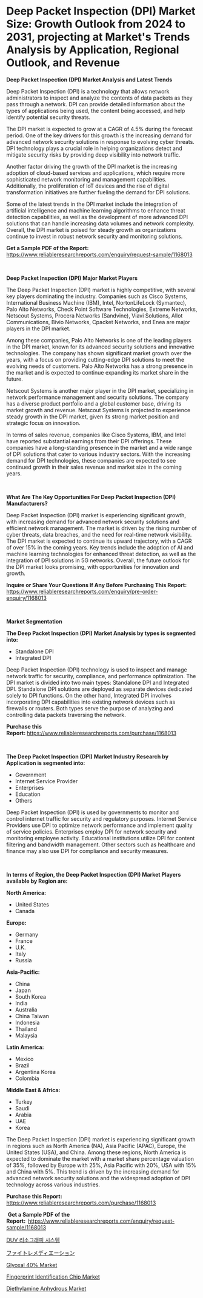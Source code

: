 <p><h1>Deep Packet Inspection (DPI) Market Size: Growth Outlook from 2024 to 2031, projecting at Market's Trends Analysis by Application, Regional Outlook, and Revenue</h1></p><p><strong>Deep Packet Inspection (DPI) Market Analysis and Latest Trends</strong></p>
<p><p>Deep Packet Inspection (DPI) is a technology that allows network administrators to inspect and analyze the contents of data packets as they pass through a network. DPI can provide detailed information about the types of applications being used, the content being accessed, and help identify potential security threats.</p><p>The DPI market is expected to grow at a CAGR of 4.5% during the forecast period. One of the key drivers for this growth is the increasing demand for advanced network security solutions in response to evolving cyber threats. DPI technology plays a crucial role in helping organizations detect and mitigate security risks by providing deep visibility into network traffic.</p><p>Another factor driving the growth of the DPI market is the increasing adoption of cloud-based services and applications, which require more sophisticated network monitoring and management capabilities. Additionally, the proliferation of IoT devices and the rise of digital transformation initiatives are further fueling the demand for DPI solutions.</p><p>Some of the latest trends in the DPI market include the integration of artificial intelligence and machine learning algorithms to enhance threat detection capabilities, as well as the development of more advanced DPI solutions that can handle increasing data volumes and network complexity. Overall, the DPI market is poised for steady growth as organizations continue to invest in robust network security and monitoring solutions.</p></p>
<p><strong>Get a Sample PDF of the Report:&nbsp;</strong> <a href="https://www.reliableresearchreports.com/enquiry/request-sample/1168013">https://www.reliableresearchreports.com/enquiry/request-sample/1168013</a></p>
<p>&nbsp;</p>
<p><strong>Deep Packet Inspection (DPI) Major Market Players</strong></p>
<p><p>The Deep Packet Inspection (DPI) market is highly competitive, with several key players dominating the industry. Companies such as Cisco Systems, International Business Machine (IBM), Intel, NortonLifeLock (Symantec), Palo Alto Networks, Check Point Software Technologies, Extreme Networks, Netscout Systems, Procera Networks (Sandvine), Viavi Solutions, Allot Communications, Bivio Networks, Cpacket Networks, and Enea are major players in the DPI market.</p><p>Among these companies, Palo Alto Networks is one of the leading players in the DPI market, known for its advanced security solutions and innovative technologies. The company has shown significant market growth over the years, with a focus on providing cutting-edge DPI solutions to meet the evolving needs of customers. Palo Alto Networks has a strong presence in the market and is expected to continue expanding its market share in the future.</p><p>Netscout Systems is another major player in the DPI market, specializing in network performance management and security solutions. The company has a diverse product portfolio and a global customer base, driving its market growth and revenue. Netscout Systems is projected to experience steady growth in the DPI market, given its strong market position and strategic focus on innovation.</p><p>In terms of sales revenue, companies like Cisco Systems, IBM, and Intel have reported substantial earnings from their DPI offerings. These companies have a long-standing presence in the market and a wide range of DPI solutions that cater to various industry sectors. With the increasing demand for DPI technologies, these companies are expected to see continued growth in their sales revenue and market size in the coming years.</p></p>
<p>&nbsp;</p>
<p><strong>What Are The Key Opportunities For Deep Packet Inspection (DPI) Manufacturers?</strong></p>
<p><p>Deep Packet Inspection (DPI) market is experiencing significant growth, with increasing demand for advanced network security solutions and efficient network management. The market is driven by the rising number of cyber threats, data breaches, and the need for real-time network visibility. The DPI market is expected to continue its upward trajectory, with a CAGR of over 15% in the coming years. Key trends include the adoption of AI and machine learning technologies for enhanced threat detection, as well as the integration of DPI solutions in 5G networks. Overall, the future outlook for the DPI market looks promising, with opportunities for innovation and growth.</p></p>
<p><strong>Inquire or Share Your Questions If Any Before Purchasing This Report:</strong> <a href="https://www.reliableresearchreports.com/enquiry/pre-order-enquiry/1168013">https://www.reliableresearchreports.com/enquiry/pre-order-enquiry/1168013</a></p>
<p>&nbsp;</p>
<p><strong>Market Segmentation</strong></p>
<p><strong>The Deep Packet Inspection (DPI) Market Analysis by types is segmented into:</strong></p>
<p><ul><li>Standalone DPI</li><li>Integrated DPI</li></ul></p>
<p><p>Deep Packet Inspection (DPI) technology is used to inspect and manage network traffic for security, compliance, and performance optimization. The DPI market is divided into two main types: Standalone DPI and Integrated DPI. Standalone DPI solutions are deployed as separate devices dedicated solely to DPI functions. On the other hand, Integrated DPI involves incorporating DPI capabilities into existing network devices such as firewalls or routers. Both types serve the purpose of analyzing and controlling data packets traversing the network.</p></p>
<p><strong>Purchase this Report:&nbsp;</strong><a href="https://www.reliableresearchreports.com/purchase/1168013">https://www.reliableresearchreports.com/purchase/1168013</a></p>
<p>&nbsp;</p>
<p><strong>The Deep Packet Inspection (DPI) Market Industry Research by Application is segmented into:</strong></p>
<p><ul><li>Government</li><li>Internet Service Provider</li><li>Enterprises</li><li>Education</li><li>Others</li></ul></p>
<p><p>Deep Packet Inspection (DPI) is used by governments to monitor and control internet traffic for security and regulatory purposes. Internet Service Providers use DPI to optimize network performance and implement quality of service policies. Enterprises employ DPI for network security and monitoring employee activity. Educational institutions utilize DPI for content filtering and bandwidth management. Other sectors such as healthcare and finance may also use DPI for compliance and security measures.</p></p>
<p>&nbsp;</p>
<p><strong>In terms of Region, the Deep Packet Inspection (DPI) Market Players available by Region are:</strong></p>
<p>
    <p> <strong> North America: </strong>
        <ul>
            <li>United States</li>
            <li>Canada</li>
        </ul>
        </p> 
    <p> <strong> Europe: </strong>
        <ul>
            <li>Germany</li>
            <li>France</li>
            <li>U.K.</li>
            <li>Italy</li>
            <li>Russia</li>
        </ul>
        </p> 
    <p> <strong> Asia-Pacific: </strong>
        <ul>
            <li>China</li>
            <li>Japan</li>
            <li>South Korea</li>
            <li>India</li>
            <li>Australia</li>
            <li>China Taiwan</li>
            <li>Indonesia</li>
            <li>Thailand</li>
            <li>Malaysia</li>
        </ul>
        </p> 
    <p> <strong> Latin America: </strong>
        <ul>
            <li>Mexico</li>
            <li>Brazil</li>
            <li>Argentina Korea</li>
            <li>Colombia</li>
        </ul>
        </p> 
    <p> <strong> Middle East & Africa: </strong>
        <ul>
            <li>Turkey</li>
            <li>Saudi</li>
            <li>Arabia</li>
            <li>UAE</li>
            <li>Korea</li>
        </ul>
    </p>
    </p>
<p><p>The Deep Packet Inspection (DPI) market is experiencing significant growth in regions such as North America (NA), Asia Pacific (APAC), Europe, the United States (USA), and China. Among these regions, North America is expected to dominate the market with a market share percentage valuation of 35%, followed by Europe with 25%, Asia Pacific with 20%, USA with 15% and China with 5%. This trend is driven by the increasing demand for advanced network security solutions and the widespread adoption of DPI technology across various industries.</p></p>
<p><strong>Purchase this Report: </strong><a href="https://www.reliableresearchreports.com/purchase/1168013">https://www.reliableresearchreports.com/purchase/1168013</a></p>
<p>&nbsp;<strong>Get a Sample PDF of the Report:&nbsp;&nbsp;</strong><a href="https://www.reliableresearchreports.com/enquiry/request-sample/1168013">https://www.reliableresearchreports.com/enquiry/request-sample/1168013</a></p>
<p><strong></strong></p>
<p><p><a href="https://medium.com/@alphonsoramon0t5yrz6hwr89/duv-%EB%A6%BD%EB%A1%9C%EA%B7%B8%EB%9E%98%ED%94%BC-%EC%8B%9C%EC%8A%A4%ED%85%9C-%EC%8B%9C%EC%9E%A5-%EA%B7%9C%EB%AA%A8%EB%8A%94-%EA%B8%80%EB%A1%9C%EB%B2%8C-%EC%82%B0%EC%97%85%EC%97%90%EC%84%9C-%EC%B5%9C%EC%A0%81%EC%9D%98-%EB%A7%88%EC%BC%80%ED%8C%85-%EC%B1%84%EB%84%90%EC%9D%84-%EB%B3%B4%EC%97%AC%EC%A4%8D%EB%8B%88%EB%8B%A4-c33d3da6a325">DUV 리소그래피 시스템</a></p><p><a href="https://medium.com/@hoped252023/%E3%83%95%E3%82%A3%E3%83%88%E3%83%AC%E3%83%A1%E3%83%87%E3%82%A3%E3%82%A8%E3%83%BC%E3%82%B7%E3%83%A7%E3%83%B3%E5%B8%82%E5%A0%B4%E3%81%AE%E3%82%A4%E3%83%B3%E3%82%B5%E3%82%A4%E3%83%88-%E5%B8%82%E5%A0%B4%E5%8B%95%E5%90%91-%E6%88%90%E9%95%B7-%E4%BA%88%E6%B8%AC-2024%E5%B9%B4%E3%81%8B%E3%82%892031%E5%B9%B4%E3%81%BE%E3%81%A7-0661da599af6">ファイトレメディエーション</a></p><p><a href="https://mire-aunt-385.notion.site/Glyoxal-40-Market-Analysis-and-Market-Size-Global-Industry-Overview-Market-Segmentation-and-Forec-7dd82f64647d4da98ee03c9c7e2ef444">Glyoxal 40% Market</a></p><p><a href="https://view.publitas.com/reportprime-1/fingerprint-identification-chip-market-size-reflecting-a-forecast-till-2031-market-by-type-by-application-and-by-geography/">Fingerprint Identification Chip Market</a></p><p><a href="https://invited-way-688.notion.site/Diethylamine-Anhydrous-Market-Size-Focuses-on-Market-Dynamics-In-Depth-Analysis-and-Future-Projecti-9dc1b37613f8434db5efad303ee110da">Diethylamine Anhydrous Market</a></p></p>